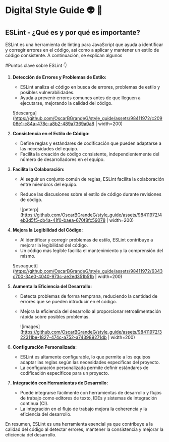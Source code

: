 # Digital Style Guide :alien: :nail_care:

## ESLint - ¿Qué es y por qué es importante?

ESLint es una herramienta de linting para JavaScript que ayuda a identificar y corregir errores en el código, así como a aplicar y mantener un estilo de código consistente. A continuación, se explican algunos 


#Puntos clave sobre ESLint :point_down:

1. **Detección de Errores y Problemas de Estilo:**
   - ESLint analiza el código en busca de errores, problemas de estilo y posibles vulnerabilidades.
   - Ayuda a prevenir errores comunes antes de que lleguen a ejecutarse, mejorando la calidad del código.
  
   ![descarga](https://github.com/OscarBGrandeG/style_guide/assets/98411972/c20908e1-c84a-478c-a8b2-489a7369a0a8 | width=200)


3. **Consistencia en el Estilo de Código:**
   - Define reglas y estándares de codificación que pueden adaptarse a las necesidades del equipo.
   - Facilita la creación de código consistente, independientemente del número de desarrolladores en el equipo.

4. **Facilita la Colaboración:**
   - Al seguir un conjunto común de reglas, ESLint facilita la colaboración entre miembros del equipo.
   - Reduce las discusiones sobre el estilo de código durante revisiones de código.
  
     ![peterp](https://github.com/OscarBGrandeG/style_guide/assets/98411972/4eb3d5f5-cb4a-41f0-baea-670f8fc59078 | width=200)


5. **Mejora la Legibilidad del Código:**
   - Al identificar y corregir problemas de estilo, ESLint contribuye a mejorar la legibilidad del código.
   - Un código más legible facilita el mantenimiento y la comprensión del mismo.
  
   ![esoagueti](https://github.com/OscarBGrandeG/style_guide/assets/98411972/6343c700-34e0-4040-973c-ae2ed351b51b | width=200)

6. **Aumenta la Eficiencia del Desarrollo:**
   - Detecta problemas de forma temprana, reduciendo la cantidad de errores que se pueden introducir en el código.
   - Mejora la eficiencia del desarrollo al proporcionar retroalimentación rápida sobre posibles problemas.
  
     ![images](https://github.com/OscarBGrandeG/style_guide/assets/98411972/322311be-1827-474c-a752-a743989271db | width=200)


7. **Configuración Personalizada:**
   - ESLint es altamente configurable, lo que permite a los equipos adaptar las reglas según las necesidades específicas del proyecto.
   - La configuración personalizada permite definir estándares de codificación específicos para un proyecto.

8. **Integración con Herramientas de Desarrollo:**
   - Puede integrarse fácilmente con herramientas de desarrollo y flujos de trabajo como editores de texto, IDEs y sistemas de integración continua (CI).
   - La integración en el flujo de trabajo mejora la coherencia y la eficiencia del desarrollo.

En resumen, ESLint es una herramienta esencial ya que contribuye a la calidad del código al detectar errores, mantener la consistencia y mejorar la eficiencia del desarrollo.
